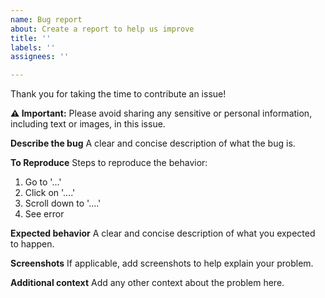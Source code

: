 ```yaml
---
name: Bug report
about: Create a report to help us improve
title: ''
labels: ''
assignees: ''

---
```


Thank you for taking the time to contribute an issue!

**⚠️ Important:** Please avoid sharing any sensitive or personal information, including text or images, in this issue.

**Describe the bug**
A clear and concise description of what the bug is.

**To Reproduce**
Steps to reproduce the behavior:
1. Go to '...'
2. Click on '....'
3. Scroll down to '....'
4. See error

**Expected behavior**
A clear and concise description of what you expected to happen.

**Screenshots**
If applicable, add screenshots to help explain your problem.

**Additional context**
Add any other context about the problem here.
